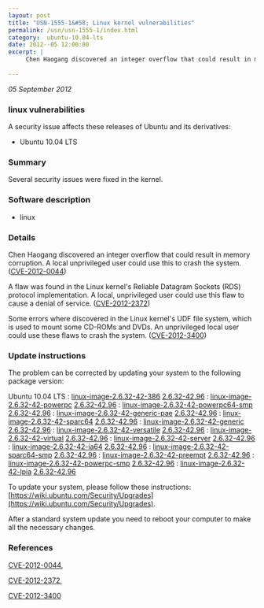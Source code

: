 ```yaml
---
layout: post
title: "USN-1555-1&#58; Linux kernel vulnerabilities"
permalink: /usn/usn-1555-1/index.html
category:  ubuntu-10.04-lts
date: 2012--05 12:00:00
excerpt: |
     Chen Haogang discovered an integer overflow that could result in memory corruption. A local unprivileged user could use this to crash the system. ([CVE-2012-0044](http://people.ubuntu.com/~ubuntu-security/cve/CVE-2012-0044))
    
--- 
```

 
 

*05 September 2012*

### linux vulnerabilities

A security issue affects these releases of Ubuntu and its derivatives:

* Ubuntu 10.04 LTS

### Summary

Several security issues were fixed in the kernel. 

### Software description

* linux 

### Details

 Chen Haogang discovered an integer overflow that could result in memory corruption. A local unprivileged user could use this to crash the system. ([CVE-2012-0044](http://people.ubuntu.com/~ubuntu-security/cve/CVE-2012-0044))

A flaw was found in the Linux kernel&#39;s Reliable Datagram Sockets (RDS) protocol implementation. A local, unprivileged user could use this flaw to cause a denial of service. ([CVE-2012-2372](http://people.ubuntu.com/~ubuntu-security/cve/CVE-2012-2372))

Some errors where discovered in the Linux kernel&#39;s UDF file system, which is used to mount some CD-ROMs and DVDs. An unprivileged local user could use these flaws to crash the system. ([CVE-2012-3400](http://people.ubuntu.com/~ubuntu-security/cve/CVE-2012-3400)) 

### Update instructions

The problem can be corrected by updating your system to the following package version:

Ubuntu 10.04 LTS
 : [linux-image-2.6.32-42-386](https://launchpad.net/ubuntu/+source/linux) <span> [2.6.32-42.96](https://launchpad.net/ubuntu/+source/linux/2.6.32-42.96) </span> 
 : [linux-image-2.6.32-42-powerpc](https://launchpad.net/ubuntu/+source/linux) <span> [2.6.32-42.96](https://launchpad.net/ubuntu/+source/linux/2.6.32-42.96) </span> 
 : [linux-image-2.6.32-42-powerpc64-smp](https://launchpad.net/ubuntu/+source/linux) <span> [2.6.32-42.96](https://launchpad.net/ubuntu/+source/linux/2.6.32-42.96) </span> 
 : [linux-image-2.6.32-42-generic-pae](https://launchpad.net/ubuntu/+source/linux) <span> [2.6.32-42.96](https://launchpad.net/ubuntu/+source/linux/2.6.32-42.96) </span> 
 : [linux-image-2.6.32-42-sparc64](https://launchpad.net/ubuntu/+source/linux) <span> [2.6.32-42.96](https://launchpad.net/ubuntu/+source/linux/2.6.32-42.96) </span> 
 : [linux-image-2.6.32-42-generic](https://launchpad.net/ubuntu/+source/linux) <span> [2.6.32-42.96](https://launchpad.net/ubuntu/+source/linux/2.6.32-42.96) </span> 
 : [linux-image-2.6.32-42-versatile](https://launchpad.net/ubuntu/+source/linux) <span> [2.6.32-42.96](https://launchpad.net/ubuntu/+source/linux/2.6.32-42.96) </span> 
 : [linux-image-2.6.32-42-virtual](https://launchpad.net/ubuntu/+source/linux) <span> [2.6.32-42.96](https://launchpad.net/ubuntu/+source/linux/2.6.32-42.96) </span> 
 : [linux-image-2.6.32-42-server](https://launchpad.net/ubuntu/+source/linux) <span> [2.6.32-42.96](https://launchpad.net/ubuntu/+source/linux/2.6.32-42.96) </span> 
 : [linux-image-2.6.32-42-ia64](https://launchpad.net/ubuntu/+source/linux) <span> [2.6.32-42.96](https://launchpad.net/ubuntu/+source/linux/2.6.32-42.96) </span> 
 : [linux-image-2.6.32-42-sparc64-smp](https://launchpad.net/ubuntu/+source/linux) <span> [2.6.32-42.96](https://launchpad.net/ubuntu/+source/linux/2.6.32-42.96) </span> 
 : [linux-image-2.6.32-42-preempt](https://launchpad.net/ubuntu/+source/linux) <span> [2.6.32-42.96](https://launchpad.net/ubuntu/+source/linux/2.6.32-42.96) </span> 
 : [linux-image-2.6.32-42-powerpc-smp](https://launchpad.net/ubuntu/+source/linux) <span> [2.6.32-42.96](https://launchpad.net/ubuntu/+source/linux/2.6.32-42.96) </span> 
 : [linux-image-2.6.32-42-lpia](https://launchpad.net/ubuntu/+source/linux) <span> [2.6.32-42.96](https://launchpad.net/ubuntu/+source/linux/2.6.32-42.96) </span> 

To update your system, please follow these instructions: [https://wiki.ubuntu.com/Security/Upgrades](https://wiki.ubuntu.com/Security/Upgrades).

After a standard system update you need to reboot your computer to make all the necessary changes. 

### References

 
 [CVE-2012-0044](http://people.ubuntu.com/~ubuntu-security/cve/CVE-2012-0044), 

 [CVE-2012-2372](http://people.ubuntu.com/~ubuntu-security/cve/CVE-2012-2372), 

 [CVE-2012-3400](http://people.ubuntu.com/~ubuntu-security/cve/CVE-2012-3400)
 

